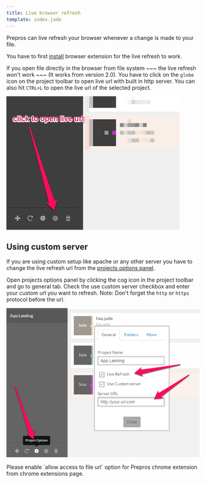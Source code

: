```yaml
---
title: Live browser refresh
template: index.jade
---
```


Prepros can live refresh your browser whenever a change is made to your file.

You have to first [install](installing.html) browser extension for the live refresh to work.

If you open file directly in the browser from file system ~~~ the live refresh won't work ~~~ (It works from version 2.0). You have to click on the `globe` icon on the project toolbar to open live url with built in http server. You can also hit `CTRL+L` to open the live url of the selected project.

![Click to open Live url](img/live-refresh/open-live-url.jpg)


## Using custom server

If you are using custom setup like apache or any other server you have to change the live refresh url from the [projects options panel](projects.html).

Open projects options panel by clicking the cog icon in the project toolbar and go to general tab. Check the use custom server checkbox and enter your custom url you want to refresh. Note: Don't forget the `http` or `https` protocol before the url.

![Custom Server](img/live-refresh/custom-server.jpg)

<div class="alert alert-info">Please enable `allow access to file url` option for Prepros chrome extension from chrome extensions page.</div>